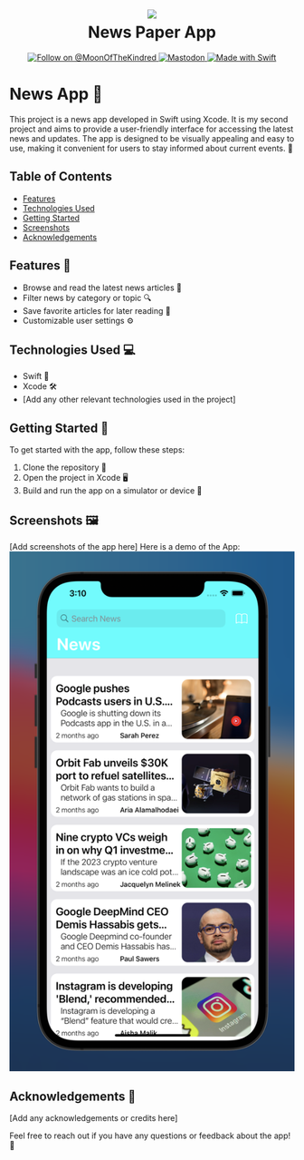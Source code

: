 <div align="center">
  <h1> <img src="https://i.postimg.cc/WpQzgxVh/plugin-Icon.png" width="80px"><br/>News Paper App</h1>
</div>
<p align="center"> 
<a href="https://social.vivaldi.net/@MoonOfTheKindred" target="_blank">
    <img alt="Follow on @MoonOfTheKindred" src="https://img.shields.io/badge/Mastodon-blueviolet.svg?style=for-the-badge&logo=mastodon" style="vertical-align:center" >
  </a>
  <a href="https://joinmastodon.org" target="_blank">
    <img alt="Mastodon" src="https://img.shields.io/badge/Mastodon-blueviolet.svg?style=for-the-badge&logo=mastodon" style="vertical-align:center" >
  </a>
  <a href="#">
    <img alt="Made with Swift" src="https://img.shields.io/badge/Made%20with%20Swift-blue.svg?style=for-the-badge&logo=swift" style="vertical-align:center" >
  </a>
</p>

# News App 📰

This project is a news app developed in Swift using Xcode. It is my second project and aims to provide a user-friendly interface for accessing the latest news and updates. The app is designed to be visually appealing and easy to use, making it convenient for users to stay informed about current events. 💪

## Table of Contents
- [Features](#features)
- [Technologies Used](#technologies-used)
- [Getting Started](#getting-started)
- [Screenshots](#screenshots)
- [Acknowledgements](#acknowledgements)

## Features 🎉
- Browse and read the latest news articles 📰
- Filter news by category or topic 🔍
- Save favorite articles for later reading 📁
- Customizable user settings ⚙️

## Technologies Used 💻
- Swift 🐍
- Xcode 🛠️
- [Add any other relevant technologies used in the project]

## Getting Started 🚀
To get started with the app, follow these steps:
1. Clone the repository 📂
2. Open the project in Xcode 🖥️
3. Build and run the app on a simulator or device 📱

## Screenshots 🖼️
[Add screenshots of the app here]
Here is a demo of the App:
![Menu Interface 1](demoImages/MenuInterface1.png)

## Acknowledgements 🙏
[Add any acknowledgements or credits here]

Feel free to reach out if you have any questions or feedback about the app! 📢

